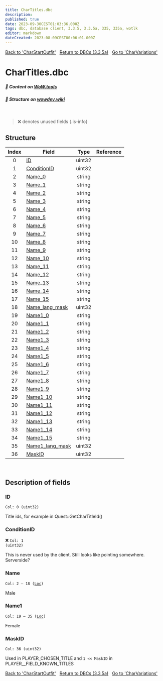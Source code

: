 ```yaml
---
title: CharTitles.dbc
description:
published: true
date: 2023-09-30CEST01:03:36.000Z
tags: dbc, database client, 3.3.5, 3.3.5a, 335, 335a, wotlk
editor: markdown
dateCreated: 2023-08-09CEST00:06:01.000Z
---
```

<a href="https://trinitycore.info/files/DBC/335/charstartoutfit" class="mt-5 v-btn v-btn--depressed v-btn--flat v-btn--outlined theme--light v-size--default darkblue--text text--lighten-3"><span class="v-btn__content"><i aria-hidden="true" class="v-icon notranslate v-icon--left mdi mdi-arrow-left theme--light"></i><span>Back to 'CharStartOutfit'</span></span></a>&nbsp;&nbsp;&nbsp;<a href="https://trinitycore.info/files/DBC/335/DBC" class="mt-5 v-btn v-btn--depressed v-btn--flat v-btn--outlined theme--light v-size--default darkblue--text text--lighten-3"><span class="v-btn__content"><i aria-hidden="true" class="v-icon notranslate v-icon--left mdi mdi-home-outline theme--light"></i><span>Return to DBCs (3.3.5a)</span></span></a>&nbsp;&nbsp;&nbsp;<a href="https://trinitycore.info/files/DBC/335/charvariations" class="mt-5 v-btn v-btn--depressed v-btn--flat v-btn--outlined theme--light v-size--default darkblue--text text--lighten-3"><span class="v-btn__content"><span>Go to 'CharVariations'</span><i aria-hidden="true" class="v-icon notranslate v-icon--right mdi mdi-arrow-right theme--light"></i></span></a>

# CharTitles.dbc
##### :open_book: Content on [WoW.tools](https://wow.tools/dbc/?dbc=chartitles&build=3.3.5.12340)
##### :pencil: Structure on [wowdev.wiki](https://wowdev.wiki/DB/CharTitles)
&nbsp;

> :x: denotes unused fields
{.is-info}


## Structure

| Index | Field | Type | Reference |
| :---: | --- | :---: | --- |
| 0 | [ID](#id-alt) | uint32 |  |
| 1 | [ConditionID](#conditionid) | uint32 |  |
| 2 | [Name_0](#name-alt) | string |  |
| 3 | [Name_1](#name-alt) | string |  |
| 4 | [Name_2](#name-alt) | string |  |
| 5 | [Name_3](#name-alt) | string |  |
| 6 | [Name_4](#name-alt) | string |  |
| 7 | [Name_5](#name-alt) | string |  |
| 8 | [Name_6](#name-alt) | string |  |
| 9 | [Name_7](#name-alt) | string |  |
| 10 | [Name_8](#name-alt) | string |  |
| 11 | [Name_9](#name-alt) | string |  |
| 12 | [Name_10](#name-alt) | string |  |
| 13 | [Name_11](#name-alt) | string |  |
| 14 | [Name_12](#name-alt) | string |  |
| 15 | [Name_13](#name-alt) | string |  |
| 16 | [Name_14](#name-alt) | string |  |
| 17 | [Name_15](#name-alt) | string |  |
| 18 | [Name_lang_mask](#name-alt) | uint32 |  |
| 19 | [Name1_0](#name1) | string |  |
| 20 | [Name1_1](#name1) | string |  |
| 21 | [Name1_2](#name1) | string |  |
| 22 | [Name1_3](#name1) | string |  |
| 23 | [Name1_4](#name1) | string |  |
| 24 | [Name1_5](#name1) | string |  |
| 25 | [Name1_6](#name1) | string |  |
| 26 | [Name1_7](#name1) | string |  |
| 27 | [Name1_8](#name1) | string |  |
| 28 | [Name1_9](#name1) | string |  |
| 29 | [Name1_10](#name1) | string |  |
| 30 | [Name1_11](#name1) | string |  |
| 31 | [Name1_12](#name1) | string |  |
| 32 | [Name1_13](#name1) | string |  |
| 33 | [Name1_14](#name1) | string |  |
| 34 | [Name1_15](#name1) | string |  |
| 35 | [Name1_lang_mask](#name1) | uint32 |  |
| 36 | [MaskID](#maskid) | uint32 |  |
&nbsp;
## Description of fields

### ID <!-- {#id-alt} -->
<code>Col: 0 (uint32)</code>

Title ids, for example in Quest::GetCharTitleId()
&nbsp;

### ConditionID
:x: <code>Col: 1 (uint32)</code>

This is never used by the client. Still looks like pointing somewhere. Serverside?
&nbsp;

### Name <!-- {#name-alt} -->
<code>Col: 2 &ndash; 18 ([Loc](/how-to/localization))</code>

Male
&nbsp;

### Name1
<code>Col: 19 &ndash; 35 ([Loc](/how-to/localization))</code>

Female
&nbsp;

### MaskID
<code>Col: 36 (uint32)</code>

Used in PLAYER_CHOSEN_TITLE and `1 << MaskID` in PLAYER__FIELD_KNOWN_TITLES
&nbsp;

<a href="https://trinitycore.info/files/DBC/335/charstartoutfit" class="mt-5 v-btn v-btn--depressed v-btn--flat v-btn--outlined theme--light v-size--default darkblue--text text--lighten-3"><span class="v-btn__content"><i aria-hidden="true" class="v-icon notranslate v-icon--left mdi mdi-arrow-left theme--light"></i><span>Back to 'CharStartOutfit'</span></span></a>&nbsp;&nbsp;&nbsp;<a href="https://trinitycore.info/files/DBC/335/DBC" class="mt-5 v-btn v-btn--depressed v-btn--flat v-btn--outlined theme--light v-size--default darkblue--text text--lighten-3"><span class="v-btn__content"><i aria-hidden="true" class="v-icon notranslate v-icon--left mdi mdi-home-outline theme--light"></i><span>Return to DBCs (3.3.5a)</span></span></a>&nbsp;&nbsp;&nbsp;<a href="https://trinitycore.info/files/DBC/335/charvariations" class="mt-5 v-btn v-btn--depressed v-btn--flat v-btn--outlined theme--light v-size--default darkblue--text text--lighten-3"><span class="v-btn__content"><span>Go to 'CharVariations'</span><i aria-hidden="true" class="v-icon notranslate v-icon--right mdi mdi-arrow-right theme--light"></i></span></a>

